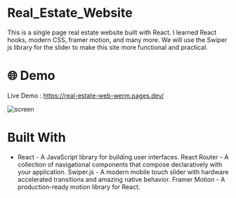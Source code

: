# Real_Estate_Website
This is a single page real estate website built with React. I learned React hooks, modern CSS, framer motion, and many more. We will use the Swiper js library for the slider to make this site more functional and practical.

# 🌐 Demo
Live Demo : https://real-estate-web-werm.pages.dev/


![screen](https://github.com/user-attachments/assets/13241d6c-9306-42a9-820a-c448c8d0f45e)

# Built With
* React - A JavaScript library for building user interfaces.
React Router - A collection of navigational components that compose declaratively with your application.
Swiper.js - A modern mobile touch slider with hardware accelerated transitions and amazing native behavior.
Framer Motion - A production-ready motion library for React.
